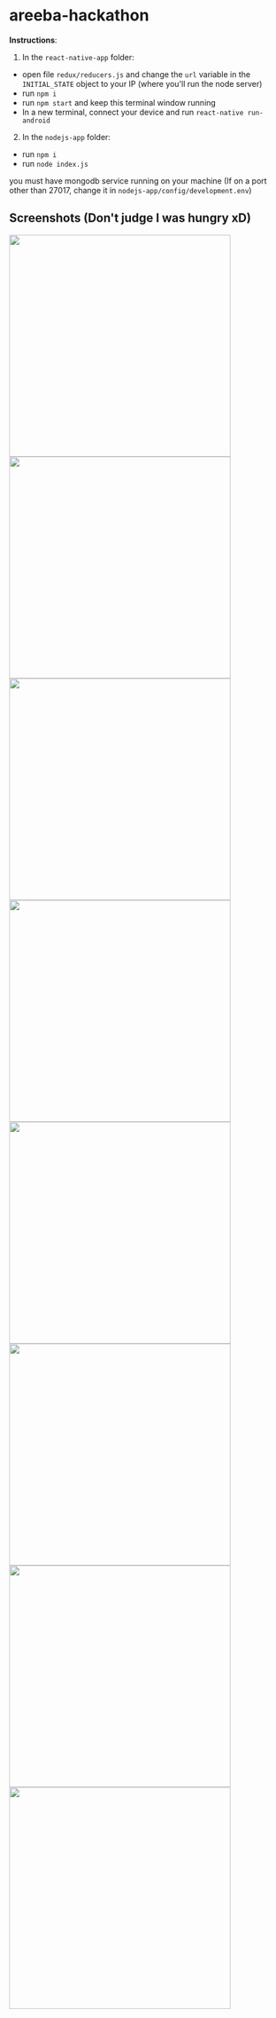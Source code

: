 # areeba-hackathon

**Instructions**:

1) In the `react-native-app` folder:
  - open file `redux/reducers.js` and change the `url` variable in the `INITIAL_STATE` object to your IP (where you'll run the node server)
  - run `npm i`
  - run `npm start` and keep this terminal window running
  - In a new terminal, connect your device and run `react-native run-android`

2) In the `nodejs-app` folder:
  - run `npm i`
  - run `node index.js`

you must have mongodb service running on your machine (If on a port other than 27017, change it in `nodejs-app/config/development.env`)

## Screenshots (Don't judge I was hungry xD)

<img src="https://imagebin.ca/5FezNbnWRUrZ/Screenshot_2020-03-15-00-02-35-624_com.areeba.jpg" width="400">
<img src="https://imagebin.ca/5FezSbWBHOQb/Screenshot_2020-03-15-00-02-26-231_com.areeba.jpg" width="400">
<img src="https://imagebin.ca/5Ff4qMhoNMDq/Screenshot_2020-03-15-01-07-21-281_com.areeba.jpg" width="400">
<img src="https://imagebin.ca/5FezIIihIyPR/Screenshot_2020-03-15-00-42-58-157_com.areeba.jpg" width="400">
<img src="hhttps://imagebin.ca/5FezDcMClnzd/Screenshot_2020-03-15-01-07-21-281_com.areeba.jpg" width="400">
<img src="https://imagebin.ca/5Fez7gZ31kmP/Screenshot_2020-03-15-02-17-14-080_com.areeba.jpg" width="400">
<img src="https://imagebin.ca/5Fez1kltHqMD/Screenshot_2020-03-15-03-09-15-313_com.areeba.jpg" width="400">
<img src="https://imagebin.ca/5FeyuZY4Km5Z/Screenshot_2020-03-15-03-09-34-509_com.areeba.jpg" width="400">

